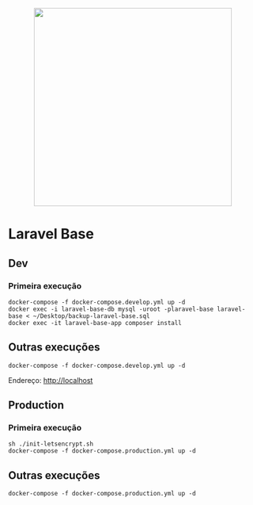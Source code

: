<p align="center"><a href="https://laravel.com" target="_blank"><img src="https://raw.githubusercontent.com/laravel/art/master/logo-lockup/5%20SVG/2%20CMYK/1%20Full%20Color/laravel-logolockup-cmyk-red.svg" width="400"></a></p>

# Laravel Base

## Dev

### Primeira execução

```
docker-compose -f docker-compose.develop.yml up -d
docker exec -i laravel-base-db mysql -uroot -plaravel-base laravel-base < ~/Desktop/backup-laravel-base.sql
docker exec -it laravel-base-app composer install
```

## Outras execuções

```docker-compose -f docker-compose.develop.yml up -d```

Endereço: [http://localhost](http://localhost)


## Production

### Primeira execução

 ```
sh ./init-letsencrypt.sh
docker-compose -f docker-compose.production.yml up -d
```

## Outras execuções

```docker-compose -f docker-compose.production.yml up -d```
